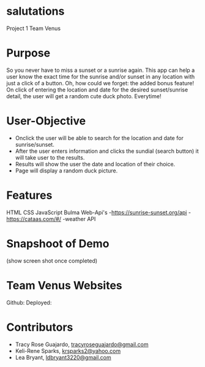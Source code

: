 # salutations
Project 1 Team Venus

# Purpose 
So you never have to miss a sunset or a sunrise again. This app can help a user know the exact time for the sunrise and/or sunset in any location with just a click of a button. Oh, how could we forget: the added bonus feature! On click of entering the location and date for the desired sunset/sunrise detail, the user will get a random cute duck photo. Everytime!  

# User-Objective 
-  Onclick the user will be able to search for the location and date for sunrise/sunset.
- After the user enters information and clicks the sundial (search button) it will take user to the results. 
- Results will show the user the date and location of their choice. 
- Page will display a random duck picture. 


# Features 
HTML 
CSS
JavaScript
Bulma 
Web-Api's 
-https://sunrise-sunset.org/api
-https://cataas.com/#/
-weather API

# Snapshoot of Demo
(show screen shot once completed)

# Team Venus Websites 
Github:
Deployed:

# Contributors 
- Tracy Rose Guajardo, tracyroseguajardo@gmail.com
- Keli-Rene Sparks, krsparks2@yahoo.com
- Lea Bryant, ldbryant3220@gmail.com
